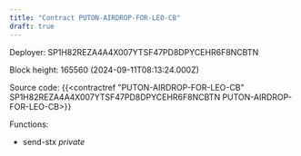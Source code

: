 ```yaml
---
title: "Contract PUTON-AIRDROP-FOR-LEO-CB"
draft: true
---
```

Deployer: SP1H82REZA4A4X007YTSF47PD8DPYCEHR6F8NCBTN


 



Block height: 165560 (2024-09-11T08:13:24.000Z)

Source code: {{<contractref "PUTON-AIRDROP-FOR-LEO-CB" SP1H82REZA4A4X007YTSF47PD8DPYCEHR6F8NCBTN PUTON-AIRDROP-FOR-LEO-CB>}}

Functions:

* send-stx _private_
